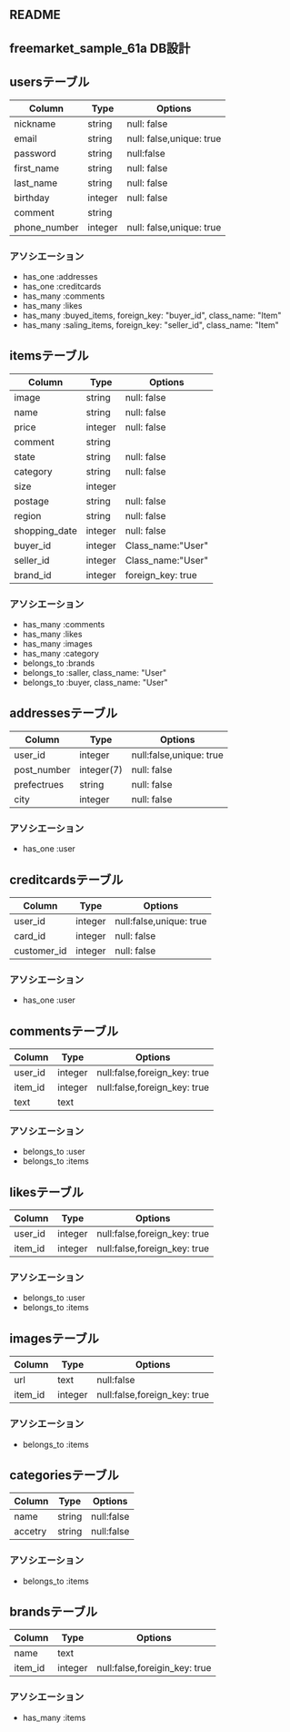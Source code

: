 ## README
## freemarket_sample_61a DB設計

## usersテーブル
|Column|Type|Options|
|------|----|-------|
|nickname|string|null: false|
|email|string|null: false,unique: true|
|password|string|null:false|
|first_name|string|null: false|
|last_name|string|null: false|
|birthday|integer|null: false|
|comment|string||
|phone_number|integer|null: false,unique: true|

### アソシエーション
- has_one :addresses
- has_one :creditcards
- has_many :comments
- has_many :likes
- has_many :buyed_items, foreign_key: "buyer_id", class_name: "Item"
- has_many :saling_items, foreign_key: "seller_id", class_name: "Item"

## itemsテーブル
|Column|Type|Options|
|------|----|-------|
|image|string|null: false|
|name|string|null: false|
|price|integer|null: false|
|comment|string||
|state|string|null: false|
|category|string|null: false|
|size|integer||
|postage|string|null: false|
|region|string|null: false|
|shopping_date|integer|null: false|
|buyer_id|integer|Class_name:"User"|
|seller_id|integer|Class_name:"User"|
|brand_id|integer|foreign_key: true|

### アソシエーション
- has_many :comments
- has_many :likes
- has_many :images
- has_many :category
- belongs_to :brands
- belongs_to :saller, class_name: "User"
- belongs_to :buyer, class_name: "User"

## addressesテーブル
|Column|Type|Options|
|------|----|-------|
|user_id|integer|null:false,unique: true|
|post_number|integer(7)|null: false|
|prefectrues|string|null: false|
|city|integer|null: false|

### アソシエーション
- has_one :user

## creditcardsテーブル
|Column|Type|Options|
|------|----|-------|
|user_id|integer|null:false,unique: true|
|card_id|integer|null: false|
|customer_id|integer|null: false|

### アソシエーション
- has_one :user

## commentsテーブル
|Column|Type|Options|
|------|----|-------|
|user_id|integer|null:false,foreign_key: true|
|item_id|integer|null:false,foreign_key: true|
|text|text||

### アソシエーション
- belongs_to :user
- belongs_to :items

## likesテーブル
|Column|Type|Options|
|------|----|-------|
|user_id|integer|null:false,foreign_key: true|
|item_id|integer|null:false,foreign_key: true|

### アソシエーション
- belongs_to :user
- belongs_to :items

## imagesテーブル
|Column|Type|Options|
|------|----|-------|
|url|text|null:false|
|item_id|integer|null:false,foreign_key: true|

### アソシエーション
- belongs_to :items

## categoriesテーブル
|Column|Type|Options|
|------|----|-------|
|name|string|null:false|
|accetry|string|null:false|

### アソシエーション
- belongs_to :items

## brandsテーブル
|Column|Type|Options|
|------|----|-------|
|name|text||
|item_id|integer|null:false,foreigin_key: true|

### アソシエーション
- has_many :items










